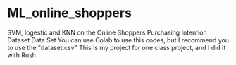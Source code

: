 # ML_online_shoppers
SVM, logestic and KNN on the Online Shoppers Purchasing Intention Dataset Data Set
You can use Colab to use this codes, but I recommend you to use the "dataset.csv" 
This is my project for one class project, and I did it with Rush

